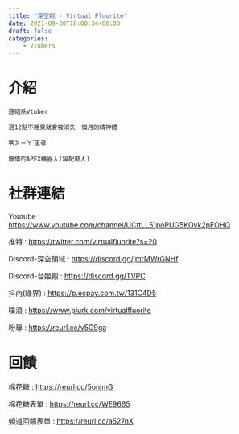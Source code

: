 ```yaml
---
title: "深空眠 - Virtual Fluorite"
date: 2021-09-30T18:00:34+08:00
draft: false
categories:
    - Vtubers
---
```

# 介紹

```
遜砲系Vtuber

過12點不睡覺就會被消失一個月的精神體

嘴ㄆㄧㄚˊ王者

無情的APEX機器人(誒配廢人)
```

# 社群連結

Youtube : https://www.youtube.com/channel/UCttLL51poPUG5KOvk2pFOHQ

推特 : 
https://twitter.com/virtualfluorite?s=20

Discord-深空領域 : 
https://discord.gg/jmrMWrGNHf

Discord-台姬殿 : 
https://discord.gg/TVPC

抖內(綠界) : 
https://p.ecpay.com.tw/131C4D5

噗浪 : 
https://www.plurk.com/virtualfluorite

粉專 : https://reurl.cc/v5G9ga

# 回饋

棉花糖 : https://reurl.cc/5onjmG 

棉花糖表單 : https://reurl.cc/WE9665 

頻道回饋表單 : https://reurl.cc/a527nX